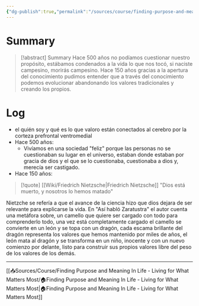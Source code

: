 ```yaml
---
{"dg-publish":true,"permalink":"/sources/course/finding-purpose-and-meaning-in-life-living-for-what-matters-most/welcome-to-week-2/"}
---
```


# Summary
>[!abstract] Summary
> Hace 500 años no podíamos cuestionar nuestro propósito, estábamos condenados a la vida lo que nos tocó, si naciste campesino, morirás campesino. Hace 150 años gracias a la apertura del conocimiento pudimos entender que a través del conocimiento podemos evolucionar abandonando los valores tradicionales y creando los propios.

# Log
- el quién soy y qué es lo que valoro están conectados al cerebro por la corteza prefrontal ventromedial
- Hace 500 años:
   - Vivíamos en una sociedad "feliz" porque las personas no se cuestionaban su lugar en el universo, estaban donde estaban por gracia de dios y el que se lo cuestionaba, cuestionaba a dios y, merecía ser castigado.
- Hace 150 años:
> [!quote] [[Wiki/Friedrich Nietzsche\|Friedrich Nietzsche]]
> "Dios está muerto, y nosotros lo hemos matado"

   Nietzche se refería a que el avance de la ciencia hizo que dios dejara de ser relevante para explicarse la vida. En "Así habló Zaratustra" el autor cuenta una metáfora sobre, un camello que quiere ser cargado con todo para comprenderlo todo, una vez está completamente cargado el camello se convierte en un león y se topa con un dragón, cada escama brillante del dragón representa los valores que hemos mantenido por miles de años, el león mata al dragón y se transforma en un niño, inocente y con un nuevo comienzo por delante, listo para construir sus propios valores libre del peso de los valores de los demás.

---
[[📥Sources/Course/Finding Purpose and Meaning In Life - Living for What Matters Most/🏠Finding Purpose and Meaning In Life - Living for What Matters Most\|🏠Finding Purpose and Meaning In Life - Living for What Matters Most]]